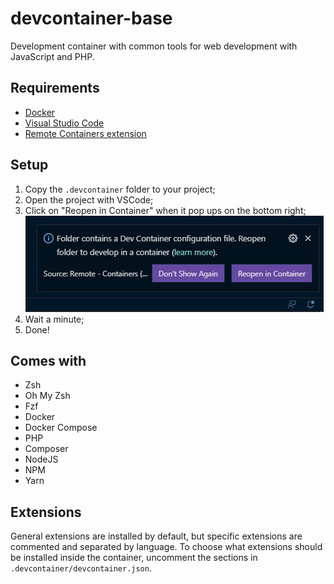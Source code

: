 # devcontainer-base
Development container with common tools for web development with JavaScript and PHP.

## Requirements
- [Docker](https://docs.docker.com/get-docker/)
- [Visual Studio Code](https://code.visualstudio.com/)
- [Remote Containers extension](https://code.visualstudio.com/docs/remote/containers)

## Setup
1. Copy the `.devcontainer` folder to your project;
2. Open the project with VSCode;
3. Click on "Reopen in Container" when it pop ups on the bottom right;
![Reopen in container](img/popup.png)
4. Wait a minute;
5. Done!

## Comes with
- Zsh
- Oh My Zsh
- Fzf
- Docker
- Docker Compose
- PHP
- Composer
- NodeJS
- NPM
- Yarn

## Extensions
General extensions are installed by default, but specific extensions are commented and separated by language.
To choose what extensions should be installed inside the container, uncomment the sections in `.devcontainer/devcontainer.json`.